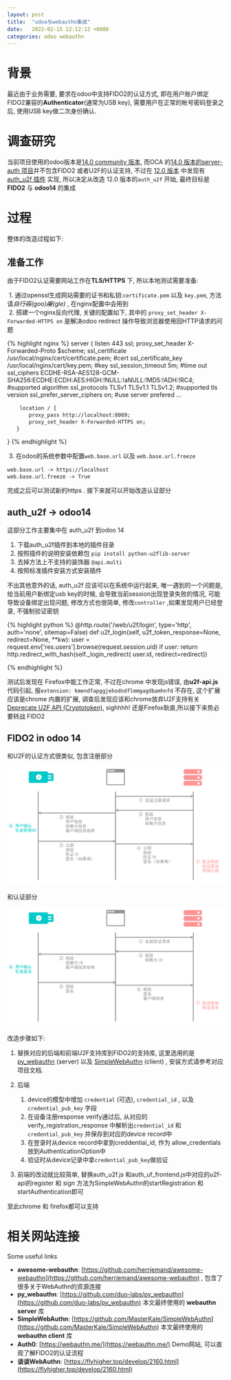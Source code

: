 ```yaml
---
layout: post
title:  "odoo与webauthn集成"
date:   2022-02-15 12:12:12 +0800
categories: odoo webauthn
---
```

# 背景

最近由于业务需要, 要求在odoo中支持FIDO2的认证方式, 即在用户账户绑定FIDO2兼容的**Authenticator**(通常为USB key), 需要用户在正常的帐号密码登录之后, 使用USB key做二次身份确认. 

# 调查研究

当前项目使用的odoo版本是[14.0 community 版本](https://nightly.odoo.com/14.0/nightly/), 而OCA 的[14.0 版本的server-auth 项目](https://github.com/OCA/server-auth/tree/14.0)并不包含FIDO2 或者U2F的认证支持, 不过在 [12.0 版本](https://github.com/OCA/server-auth/tree/12.0) 中发现有 [auth_u2f 插件](https://github.com/OCA/server-auth/tree/12.0/auth_u2f) 实现, 所以决定从改造 12.0 版本的`auth_u2f` 开始, 最终目标是**FIDO2** 与 **odoo14** 的集成

# 过程

整体的改造过程如下:

## 准备工作

由于FIDO2认证需要网站工作在**TLS/HTTPS** 下, 所以本地测试需要准备:

&nbsp;1. 通过openssl生成网站需要的证书和私钥:`certificate.pem` 以及 `key.pem`, 方法请*自行~~百~~(goo)~~度~~(gle)* , 在nginx配置中会用到  
&nbsp;2. 搭建一个nginx反向代理, 关键的配置如下, 其中的 `proxy_set_header X-Forwarded-HTTPS on` 是解决odoo redirect 操作导致浏览器使用回HTTP请求的问题

{% highlight nginx %}
  server {
       listen 443 ssl;
       proxy_set_header X-Forwarded-Proto $scheme;
       ssl_certificate /usr/local/nginx/cert/certificate.pem; #cert
       ssl_certificate_key /usr/local/nginx/cert/key.pem; #key
       ssl_session_timeout  5m;    #time out
       ssl_ciphers ECDHE-RSA-AES128-GCM-SHA256:ECDHE:ECDH:AES:HIGH:!NULL:!aNULL:!MD5:!ADH:!RC4;    #supported algorithm
       ssl_protocols TLSv1 TLSv1.1 TLSv1.2;    #supported tls version
       ssl_prefer_server_ciphers on;   #use server prefered
       ...

        location / {
           proxy_pass http://localhost:8069;
           proxy_set_header X-Forwarded-HTTPS on;
       }
   
  }
{% endhighlight %}

&nbsp;3. 在odoo的系统参数中配置`web.base.url` 以及 `web.base.url.freeze`
    
    web.base.url -> https://localhost  
    web.base.url.freeze -> True  

完成之后可以测试新的https . 接下来就可以开始改造认证部分

## auth_u2f -> odoo14

这部分工作主要集中在 auth_u2f 到odoo 14  
1. 下载auth_u2f插件到本地的插件目录  
2. 按照插件的说明安装依赖包 `pip install python-u2flib-server`  
3. 去掉方法上不支持的装饰器 `@api.multi`  
4. 按照标准插件安装方式安装插件

不出其他意外的话, auth_u2f 应该可以在系统中运行起来, 唯一遇到的一个问题是, 给当前用户新绑定usb key的时候, 会导致当前session出现登录失败的情况, 可能导致设备绑定出现问题, 修改方式也很简单, 修改`controller` ,如果发现用户已经登录, 不强制验证密钥

{% highlight python %}
    @http.route('/web/u2f/login', type='http', auth='none', sitemap=False)
    def u2f_login(self, u2f_token_response=None, redirect=None, **kw):
        user = request.env['res.users'].browse(request.session.uid)
        if user:
            return http.redirect_with_hash(self._login_redirect(
                user.id, redirect=redirect))   

{% endhighlight %}

测试后发现在 Firefox中能工作正常, 不过在chrome 中发现js错误, 由**u2f-api.js** 代码引起, 报`extension: kmendfapggjehodndflmmgagdbamhnfd` 不存在, 这个扩展应该是chrome 内置的扩展, 调查后发现应该和chrome放弃U2F支持有关 [Deprecate U2F API (Cryptotoken)](https://developer.chrome.com/blog/deps-rems-95/#deprecate-u2f-api-cryptotoken), sighhhh! 还是Firefox耿直,所以接下来势必要转战 FIDO2  

## FIDO2 in odoo 14

和U2F的认证方式很类似, 包含注册部分

![webauthn_reg](/assets/images/2021/2/webauthn_reg.png)  

和认证部分

![webauthn_auth](/assets/images/2021/2/webauthn_auth.png)  

改造步骤如下:
1. 替换对应的后端和前端U2F支持库到FIDO2的支持库, 这里选用的是 [py_webauthn][py_webauthn] (server) 以及 [SimpleWebAuthn][SimpleWebAuthn] (client) , 安装方式请参考对应项目文档.  
2. 后端  
    1. device的模型中增加 `credential` (可选), `credential_id` , 以及 `credential_pub_key` 字段
    2. 在设备注册response verify通过后, 从对应的verify_registration_response 中解析出`credential_id` 和 `credential_pub_key` 并保存到对应的device record中
    3. 在登录时从device record中拿到creddential_id, 作为 allow_credentials 放到AuthenticationOption中
    4. 验证时从device记录中拿`credential_pub_key`做验证

3. 前端的改动就比较简单, 替换auth_u2f.js 和auth_uf_frontend.js中对应的u2f-api的register 和 sign 方法为SimpleWebAuthn的startRegistration 和 startAuthentication即可

至此chrome 和 firefox都可以支持

# 相关网站连接

Some useful links

- **awesome-webauthn**: [https://github.com/herrjemand/awesome-webauthn](https://github.com/herrjemand/awesome-webauthn) , 包含了很多关于WebAuthn的资源连接
- **py_webauthn**: [https://github.com/duo-labs/py_webauthn](https://github.com/duo-labs/py_webauthn) 本文最终使用的 **webauthn server** 库
- **SimpleWebAuthn**: [https://github.com/MasterKale/SimpleWebAuthn](https://github.com/MasterKale/SimpleWebAuthn) 本文最终使用的 **webauthn client** 库
- **Auth0**: [https://webauthn.me/](https://webauthn.me/) Demo网站, 可以直观了解FIDO2的认证流程
- **谈谈WebAuthn**: [https://flyhigher.top/develop/2160.html](https://flyhigher.top/develop/2160.html)


[py_webauthn]: https://github.com/duo-labs/py_webauthn
[SimpleWebAuthn]: https://github.com/MasterKale/SimpleWebAuthn